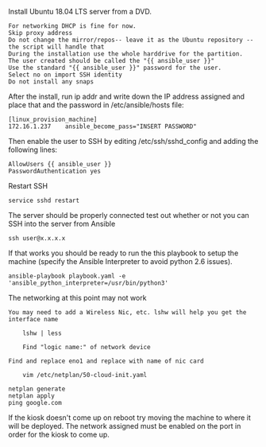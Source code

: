 Install Ubuntu 18.04 LTS server from a DVD.

	For networking DHCP is fine for now.
	Skip proxy address
	Do not change the mirror/repos-- leave it as the Ubuntu repository -- the script will handle that
	During the installation use the whole harddrive for the partition. 
	The user created should be called the "{{ ansible_user }}"
	Use the standard "{{ ansible_user }}" password for the user.
	Select no on import SSH identity
	Do not install any snaps

After the install, run ip addr and write down the IP address assigned and place that and the password in /etc/ansible/hosts file:

	[linux_provision_machine]
	172.16.1.237    ansible_become_pass="INSERT PASSWORD"

Then enable the user to SSH by editing /etc/ssh/sshd_config and adding the following lines:

	AllowUsers {{ ansible_user }}
	PasswordAuthentication yes 

Restart SSH

	service sshd restart

The server should be properly connected test out whether or not you can SSH into the server from Ansible

	ssh user@x.x.x.x

If that works you should be ready to run the this playbook to setup the machine (specify the Ansible Interpreter to avoid python 2.6 issues).

	ansible-playbook playbook.yaml -e 'ansible_python_interpreter=/usr/bin/python3'

The networking at this point may not work

	You may need to add a Wireless Nic, etc. lshw will help you get the interface name

		lshw | less

		Find "logic name:" of network device

	Find and replace eno1 and replace with name of nic card 

		vim /etc/netplan/50-cloud-init.yaml

	netplan generate
	netplan apply
	ping google.com

If the kiosk doesn't come up on reboot try moving the machine to where it will be deployed.
The network assigned must be enabled on the port in order for the kiosk to come up.
